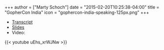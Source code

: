 +++
author = ["Marty Schoch"]
date = "2015-02-20T10:25:38-04:00"
title = "GopherCon India"
icon = "gophercon-india-speaking-125px.png"
+++



- [Transcript](https://sourcegraph.com/blog/live/gopherconindia/113241457917)
- [Slides](https://github.com/gopherconindia/talks/blob/master/2015/marty-schoch/bleve.pdf)
- Video:

{{< youtube uEhs_xrWJNw >}}

<script async class="speakerdeck-embed" data-id="5deddf2a4c67446e9d8526cc19fe6e13" data-ratio="1.77777777777778" src="//speakerdeck.com/assets/embed.js"></script>